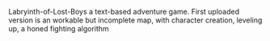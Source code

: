 Labryinth-of-Lost-Boys
a text-based adventure game.
First uploaded version is an workable but incomplete map, with character creation, leveling up, a honed fighting algorithm
